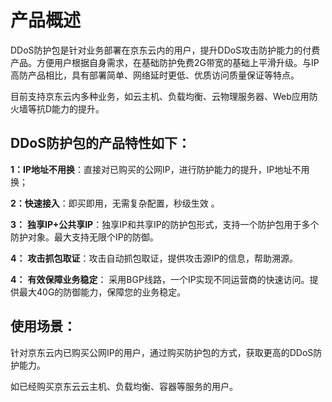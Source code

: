 
# 产品概述

DDoS防护包是针对业务部署在京东云内的用户，提升DDoS攻击防护能力的付费产品。方便用户根据自身需求，在基础防护免费2G带宽的基础上平滑升级。与IP高防产品相比，具有部署简单、网络延时更低、优质访问质量保证等特点。

目前支持京东云内多种业务，如云主机、负载均衡、云物理服务器、Web应用防火墙等抗D能力的提升。

## DDoS防护包的产品特性如下：

**1：IP地址不用换**：直接对已购买的公网IP，进行防护能力的提升，IP地址不用换；

**2：快速接入**：即买即用，无需复杂配置，秒级生效 。

**3：** **独享IP+公共享IP**：独享IP和共享IP的防护包形式，支持一个防护包用于多个防护对象。最大支持无限个IP的防御。

**4：** **攻击抓包取证**：攻击自动抓包取证，提供攻击源IP的信息，帮助溯源。 

**4：** **有效保障业务稳定**： 采用BGP线路，一个IP实现不同运营商的快速访问。提供最大40G的防御能力，保障您的业务稳定。

 

## 使用场景：
针对京东云内已购买公网IP的用户，通过购买防护包的方式，获取更高的DDoS防护能力。

如已经购买京东云云主机、负载均衡、容器等服务的用户。
